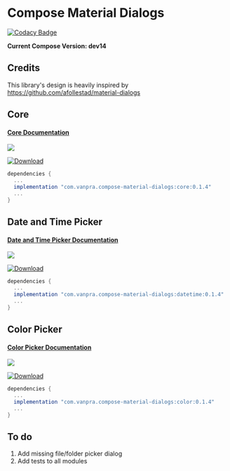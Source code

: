 # Compose Material Dialogs

[![Codacy Badge](https://api.codacy.com/project/badge/Grade/5990ad24f5ca434299916697e3fc0fe2)](https://app.codacy.com/manual/pranav.maganti/compose-material-dialogs?utm_source=github.com&utm_medium=referral&utm_content=vanpra/compose-material-dialogs&utm_campaign=Badge_Grade_Dashboard)

**Current Compose Version: dev14**

## Credits

This library's design is heavily inspired by https://github.com/afollestad/material-dialogs

## Core

#### [Core Documentation](https://github.com/vanpra/compose-material-dialogs/blob/main/documentation/Core.md)

![](https://raw.githubusercontent.com/vanpra/compose-material-dialogs/main/imgs/full_core.png)

[ ![Download](https://api.bintray.com/packages/vanpra/maven/compose-material-dialogs:core/images/download.svg?version=0.1.4) ](https://bintray.com/vanpra/maven/compose-material-dialogs:core/0.1.4/link)

```gradle
dependencies {
  ...
  implementation "com.vanpra.compose-material-dialogs:core:0.1.4" 
  ...
}
```

## Date and Time Picker

#### [Date and Time Picker Documentation](https://github.com/vanpra/compose-material-dialogs/blob/main/documentation/DateTimePicker.md)

![](https://raw.githubusercontent.com/vanpra/ComposeDateTimePicker/master/imgs/datetime.jpg)

[ ![Download](https://api.bintray.com/packages/vanpra/maven/compose-material-dialogs:datetime/images/download.svg?version=0.1.4) ](https://bintray.com/vanpra/maven/compose-material-dialogs:datetime/0.1.4/link)

```gradle
dependencies {
  ...
  implementation "com.vanpra.compose-material-dialogs:datetime:0.1.4"
  ...
}
```

## Color Picker

#### [Color Picker Documentation](https://github.com/vanpra/compose-material-dialogs/blob/main/documentation/ColorPicker.md)

![](https://raw.githubusercontent.com/vanpra/compose-material-dialogs/main/imgs/color_picker.png)

[ ![Download](https://api.bintray.com/packages/vanpra/maven/compose-material-dialogs:color/images/download.svg?version=0.1.4) ](https://bintray.com/vanpra/maven/compose-material-dialogs:color/0.1.4/link)

```gradle
dependencies {
  ...
  implementation "com.vanpra.compose-material-dialogs:color:0.1.4"
  ...
}
```



## To do

1. Add missing file/folder picker dialog
2. Add tests to all modules
